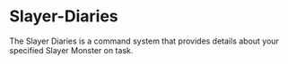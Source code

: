 # Slayer-Diaries
The Slayer Diaries is a command system that provides details about your specified Slayer Monster on task.
